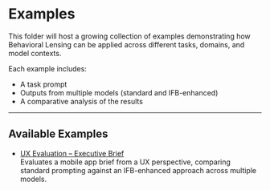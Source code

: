 # Examples

This folder will host a growing collection of examples demonstrating how Behavioral Lensing can be applied across different tasks, domains, and model contexts.

Each example includes:
- A task prompt
- Outputs from multiple models (standard and IFB-enhanced)
- A comparative analysis of the results

---

## Available Examples

- [UX Evaluation – Executive Brief](./ux-executive-brief-analysis/)  
  Evaluates a mobile app brief from a UX perspective, comparing standard prompting against an IFB-enhanced approach across multiple models.
